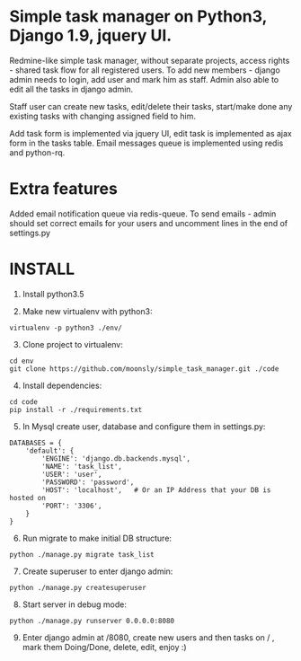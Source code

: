 Simple task manager on Python3, Django 1.9, jquery UI.
========

Redmine-like simple task manager, without separate projects, access rights - shared task flow for all registered users.
To add new members - django admin needs to login, add user and mark him as staff.
Admin also able to edit all the tasks in django admin.

Staff user can create new tasks, edit/delete their tasks, start/make done any existing tasks with changing assigned field to him.

Add task form is implemented via jquery UI, edit task is implemented as ajax form in the tasks table.
Email messages queue is implemented using redis and python-rq.

Extra features
========

Added email notification queue via redis-queue. To send emails - admin should set correct emails for your users and uncomment lines in the end of settings.py

INSTALL
========

1) Install python3.5

2) Make new virtualenv with python3:

`virtualenv -p python3 ./env/`

3) Clone project to virtualenv:

```
cd env
git clone https://github.com/moonsly/simple_task_manager.git ./code
```

4) Install dependencies:

```
cd code
pip install -r ./requirements.txt
```

5) In Mysql create user, database and configure them in settings.py:

```
DATABASES = {
    'default': {
        'ENGINE': 'django.db.backends.mysql',
        'NAME': 'task_list',
        'USER': 'user',
        'PASSWORD': 'password',
        'HOST': 'localhost',   # Or an IP Address that your DB is hosted on
        'PORT': '3306',
    }
}
```

6) Run migrate to make initial DB structure:

`python ./manage.py migrate task_list`

7) Create superuser to enter django admin:

`python ./manage.py createsuperuser`

8) Start server in debug mode:

`python ./manage.py runserver 0.0.0.0:8080`

9) Enter django admin at /8080, create new users and then tasks on / , mark them Doing/Done, delete, edit, enjoy :)
